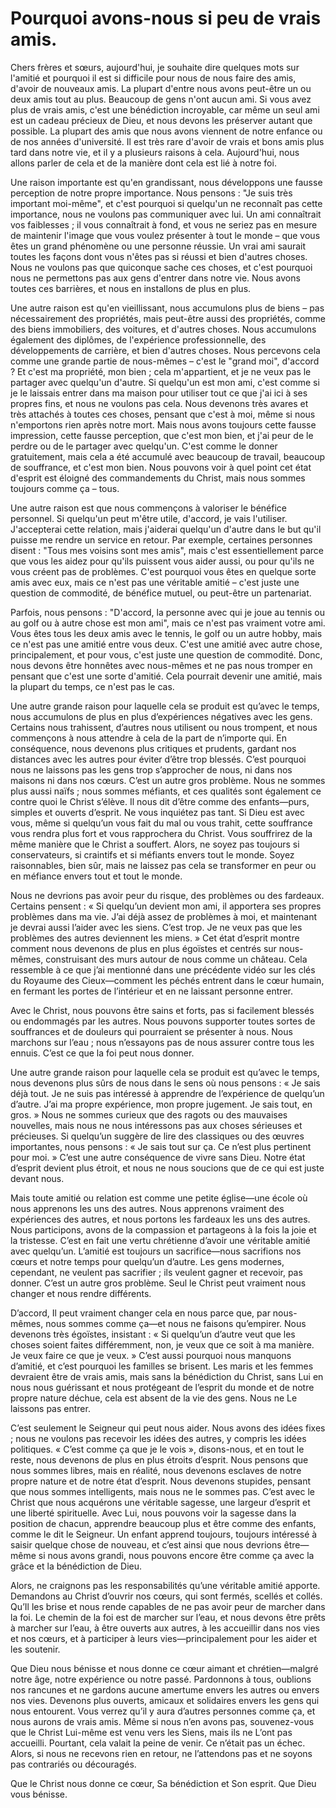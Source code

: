 # Pourquoi avons-nous si peu de vrais amis.

Chers frères et sœurs, aujourd'hui, je souhaite dire quelques mots sur l'amitié et pourquoi il est si difficile pour nous de nous faire des amis, d'avoir de nouveaux amis. La plupart d'entre nous avons peut-être un ou deux amis tout au plus. Beaucoup de gens n'ont aucun ami. Si vous avez plus de vrais amis, c'est une bénédiction incroyable, car même un seul ami est un cadeau précieux de Dieu, et nous devons les préserver autant que possible. La plupart des amis que nous avons viennent de notre enfance ou de nos années d'université. Il est très rare d'avoir de vrais et bons amis plus tard dans notre vie, et il y a plusieurs raisons à cela. Aujourd'hui, nous allons parler de cela et de la manière dont cela est lié à notre foi.

Une raison importante est qu'en grandissant, nous développons une fausse perception de notre propre importance. Nous pensons : "Je suis très important moi-même", et c'est pourquoi si quelqu'un ne reconnaît pas cette importance, nous ne voulons pas communiquer avec lui. Un ami connaîtrait vos faiblesses ; il vous connaîtrait à fond, et vous ne seriez pas en mesure de maintenir l'image que vous voulez présenter à tout le monde – que vous êtes un grand phénomène ou une personne réussie. Un vrai ami saurait toutes les façons dont vous n'êtes pas si réussi et bien d'autres choses. Nous ne voulons pas que quiconque sache ces choses, et c'est pourquoi nous ne permettons pas aux gens d'entrer dans notre vie. Nous avons toutes ces barrières, et nous en installons de plus en plus.

Une autre raison est qu'en vieillissant, nous accumulons plus de biens – pas nécessairement des propriétés, mais peut-être aussi des propriétés, comme des biens immobiliers, des voitures, et d'autres choses. Nous accumulons également des diplômes, de l'expérience professionnelle, des développements de carrière, et bien d'autres choses. Nous percevons cela comme une grande partie de nous-mêmes – c'est le "grand moi", d'accord ? Et c'est ma propriété, mon bien ; cela m'appartient, et je ne veux pas le partager avec quelqu'un d'autre. Si quelqu'un est mon ami, c'est comme si je le laissais entrer dans ma maison pour utiliser tout ce que j'ai ici à ses propres fins, et nous ne voulons pas cela. Nous devenons très avares et très attachés à toutes ces choses, pensant que c'est à moi, même si nous n'emportons rien après notre mort. Mais nous avons toujours cette fausse impression, cette fausse perception, que c'est mon bien, et j'ai peur de le perdre ou de le partager avec quelqu'un. C'est comme le donner gratuitement, mais cela a été accumulé avec beaucoup de travail, beaucoup de souffrance, et c'est mon bien. Nous pouvons voir à quel point cet état d'esprit est éloigné des commandements du Christ, mais nous sommes toujours comme ça – tous.

Une autre raison est que nous commençons à valoriser le bénéfice personnel. Si quelqu'un peut m'être utile, d'accord, je vais l'utiliser. J'accepterai cette relation, mais j'aiderai quelqu'un d'autre dans le but qu'il puisse me rendre un service en retour. Par exemple, certaines personnes disent : "Tous mes voisins sont mes amis", mais c'est essentiellement parce que vous les aidez pour qu'ils puissent vous aider aussi, ou pour qu'ils ne vous créent pas de problèmes. C'est pourquoi vous êtes en quelque sorte amis avec eux, mais ce n'est pas une véritable amitié – c'est juste une question de commodité, de bénéfice mutuel, ou peut-être un partenariat.

Parfois, nous pensons : "D'accord, la personne avec qui je joue au tennis ou au golf ou à autre chose est mon ami", mais ce n'est pas vraiment votre ami. Vous êtes tous les deux amis avec le tennis, le golf ou un autre hobby, mais ce n'est pas une amitié entre vous deux. C'est une amitié avec autre chose, principalement, et pour vous, c'est juste une question de commodité. Donc, nous devons être honnêtes avec nous-mêmes et ne pas nous tromper en pensant que c'est une sorte d'amitié. Cela pourrait devenir une amitié, mais la plupart du temps, ce n'est pas le cas.

Une autre grande raison pour laquelle cela se produit est qu’avec le temps, nous accumulons de plus en plus d’expériences négatives avec les gens. Certains nous trahissent, d’autres nous utilisent ou nous trompent, et nous commençons à nous attendre à cela de la part de n’importe qui. En conséquence, nous devenons plus critiques et prudents, gardant nos distances avec les autres pour éviter d’être trop blessés. C’est pourquoi nous ne laissons pas les gens trop s’approcher de nous, ni dans nos maisons ni dans nos cœurs. C’est un autre gros problème. Nous ne sommes plus aussi naïfs ; nous sommes méfiants, et ces qualités sont également ce contre quoi le Christ s’élève. Il nous dit d’être comme des enfants—purs, simples et ouverts d’esprit. Ne vous inquiétez pas tant. Si Dieu est avec vous, même si quelqu’un vous fait du mal ou vous trahit, cette souffrance vous rendra plus fort et vous rapprochera du Christ. Vous souffrirez de la même manière que le Christ a souffert. Alors, ne soyez pas toujours si conservateurs, si craintifs et si méfiants envers tout le monde. Soyez raisonnables, bien sûr, mais ne laissez pas cela se transformer en peur ou en méfiance envers tout et tout le monde.

Nous ne devrions pas avoir peur du risque, des problèmes ou des fardeaux. Certains pensent : « Si quelqu’un devient mon ami, il apportera ses propres problèmes dans ma vie. J’ai déjà assez de problèmes à moi, et maintenant je devrai aussi l’aider avec les siens. C’est trop. Je ne veux pas que les problèmes des autres deviennent les miens. » Cet état d’esprit montre comment nous devenons de plus en plus égoïstes et centrés sur nous-mêmes, construisant des murs autour de nous comme un château. Cela ressemble à ce que j’ai mentionné dans une précédente vidéo sur les clés du Royaume des Cieux—comment les péchés entrent dans le cœur humain, en fermant les portes de l’intérieur et en ne laissant personne entrer.

Avec le Christ, nous pouvons être sains et forts, pas si facilement blessés ou endommagés par les autres. Nous pouvons supporter toutes sortes de souffrances et de douleurs qui pourraient se présenter à nous. Nous marchons sur l’eau ; nous n’essayons pas de nous assurer contre tous les ennuis. C’est ce que la foi peut nous donner.

Une autre grande raison pour laquelle cela se produit est qu’avec le temps, nous devenons plus sûrs de nous dans le sens où nous pensons : « Je sais déjà tout. Je ne suis pas intéressé à apprendre de l’expérience de quelqu’un d’autre. J’ai ma propre expérience, mon propre jugement. Je sais tout, en gros. » Nous ne sommes curieux que des ragots ou des mauvaises nouvelles, mais nous ne nous intéressons pas aux choses sérieuses et précieuses. Si quelqu’un suggère de lire des classiques ou des œuvres importantes, nous pensons : « Je sais tout sur ça. Ce n’est plus pertinent pour moi. » C’est une autre conséquence de vivre sans Dieu. Notre état d’esprit devient plus étroit, et nous ne nous soucions que de ce qui est juste devant nous.

Mais toute amitié ou relation est comme une petite église—une école où nous apprenons les uns des autres. Nous apprenons vraiment des expériences des autres, et nous portons les fardeaux les uns des autres. Nous participons, avons de la compassion et partageons à la fois la joie et la tristesse. C’est en fait une vertu chrétienne d’avoir une véritable amitié avec quelqu’un. L’amitié est toujours un sacrifice—nous sacrifions nos cœurs et notre temps pour quelqu’un d’autre. Les gens modernes, cependant, ne veulent pas sacrifier ; ils veulent gagner et recevoir, pas donner. C’est un autre gros problème. Seul le Christ peut vraiment nous changer et nous rendre différents.

D’accord, Il peut vraiment changer cela en nous parce que, par nous-mêmes, nous sommes comme ça—et nous ne faisons qu’empirer. Nous devenons très égoïstes, insistant : « Si quelqu’un d’autre veut que les choses soient faites différemment, non, je veux que ce soit à ma manière. Je veux faire ce que je veux. » C’est aussi pourquoi nous manquons d’amitié, et c’est pourquoi les familles se brisent. Les maris et les femmes devraient être de vrais amis, mais sans la bénédiction du Christ, sans Lui en nous nous guérissant et nous protégeant de l’esprit du monde et de notre propre nature déchue, cela est absent de la vie des gens. Nous ne Le laissons pas entrer.

C’est seulement le Seigneur qui peut nous aider. Nous avons des idées fixes ; nous ne voulons pas recevoir les idées des autres, y compris les idées politiques. « C’est comme ça que je le vois », disons-nous, et en tout le reste, nous devenons de plus en plus étroits d’esprit. Nous pensons que nous sommes libres, mais en réalité, nous devenons esclaves de notre propre nature et de notre état d’esprit. Nous devenons stupides, pensant que nous sommes intelligents, mais nous ne le sommes pas. C’est avec le Christ que nous acquérons une véritable sagesse, une largeur d’esprit et une liberté spirituelle. Avec Lui, nous pouvons voir la sagesse dans la position de chacun, apprendre beaucoup plus et être comme des enfants, comme le dit le Seigneur. Un enfant apprend toujours, toujours intéressé à saisir quelque chose de nouveau, et c’est ainsi que nous devrions être—même si nous avons grandi, nous pouvons encore être comme ça avec la grâce et la bénédiction de Dieu.

Alors, ne craignons pas les responsabilités qu’une véritable amitié apporte. Demandons au Christ d’ouvrir nos cœurs, qui sont fermés, scellés et collés. Qu’Il les brise et nous rende capables de ne pas avoir peur de marcher dans la foi. Le chemin de la foi est de marcher sur l’eau, et nous devons être prêts à marcher sur l’eau, à être ouverts aux autres, à les accueillir dans nos vies et nos cœurs, et à participer à leurs vies—principalement pour les aider et les soutenir.

Que Dieu nous bénisse et nous donne ce cœur aimant et chrétien—malgré notre âge, notre expérience ou notre passé. Pardonnons à tous, oublions nos rancunes et ne gardons aucune amertume envers les autres ou envers nos vies. Devenons plus ouverts, amicaux et solidaires envers les gens qui nous entourent. Vous verrez qu’il y aura d’autres personnes comme ça, et nous aurons de vrais amis. Même si nous n’en avons pas, souvenez-vous que le Christ Lui-même est venu vers les Siens, mais ils ne L’ont pas accueilli. Pourtant, cela valait la peine de venir. Ce n’était pas un échec. Alors, si nous ne recevons rien en retour, ne l’attendons pas et ne soyons pas contrariés ou découragés.

Que le Christ nous donne ce cœur, Sa bénédiction et Son esprit. Que Dieu vous bénisse.

